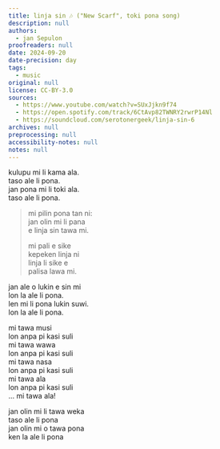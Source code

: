 ```yaml
---
title: linja sin 🎶 ("New Scarf", toki pona song)
description: null
authors:
  - jan Sepulon
proofreaders: null
date: 2024-09-20
date-precision: day
tags:
  - music
original: null
license: CC-BY-3.0
sources:
  - https://www.youtube.com/watch?v=SUxJjkn9f74
  - https://open.spotify.com/track/6CtAvp82TWNRY2rwrP14Nl
  - https://soundcloud.com/serotonergeek/linja-sin-6
archives: null
preprocessing: null
accessibility-notes: null
notes: null
---
```


kulupu mi li kama ala.  
taso ale li pona.  
jan pona mi li toki ala.  
taso ale li pona.

> mi pilin pona tan ni:  
> jan olin mi li pana  
> e linja sin tawa mi.
> 
> mi pali e sike  
> kepeken linja ni  
> linja li sike e  
> palisa lawa mi.

jan ale o lukin e sin mi  
lon la ale li pona.  
len mi li pona lukin suwi.  
lon la ale li pona.

mi tawa musi  
lon anpa pi kasi suli  
mi tawa wawa  
lon anpa pi kasi suli  
mi tawa nasa  
lon anpa pi kasi suli  
mi tawa ala  
lon anpa pi kasi suli  
... mi tawa ala!

jan olin mi li tawa weka  
taso ale li pona  
jan olin mi o tawa pona  
ken la ale li pona
